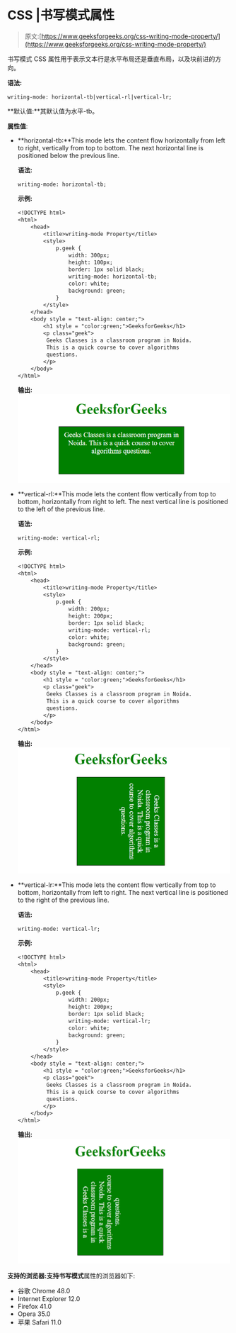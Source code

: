 # CSS |书写模式属性

> 原文:[https://www.geeksforgeeks.org/css-writing-mode-property/](https://www.geeksforgeeks.org/css-writing-mode-property/)

书写模式 CSS 属性用于表示文本行是水平布局还是垂直布局，以及块前进的方向。

**语法:**

```
writing-mode: horizontal-tb|vertical-rl|vertical-lr;

```

**默认值:**其默认值为水平-tb。

**属性值**:

*   **horizontal-tb:**This mode lets the content flow horizontally from left to right, vertically from top to bottom. The next horizontal line is positioned below the previous line.

    **语法:**

    ```
    writing-mode: horizontal-tb;

    ```

    **示例:**

    ```
    <!DOCTYPE html>
    <html>
        <head>
            <title>writing-mode Property</title>
            <style> 
                p.geek {
                    width: 300px;
                    height: 100px;
                    border: 1px solid black;
                    writing-mode: horizontal-tb;
                    color: white;
                    background: green;
                }
            </style>
        </head>
        <body style = "text-align: center;">
            <h1 style = "color:green;">GeeksforGeeks</h1>
            <p class="geek">
             Geeks Classes is a classroom program in Noida. 
             This is a quick course to cover algorithms 
             questions.
            </p>
        </body>
    </html>
    ```

    **输出:**
    ![horizontal-tb](img/d8ac9f4f6dea925f4bef90e587f6d827.png)

*   **vertical-rl:**This mode lets the content flow vertically from top to bottom, horizontally from right to left. The next vertical line is positioned to the left of the previous line.

    **语法:**

    ```
    writing-mode: vertical-rl;

    ```

    **示例:**

    ```
    <!DOCTYPE html>
    <html>
        <head>
            <title>writing-mode Property</title>
            <style> 
                p.geek {
                    width: 200px;
                    height: 200px;
                    border: 1px solid black;
                    writing-mode: vertical-rl;
                    color: white;
                    background: green;
                }
            </style>
        </head>
        <body style = "text-align: center;">
            <h1 style = "color:green;">GeeksforGeeks</h1>
            <p class="geek">
             Geeks Classes is a classroom program in Noida. 
             This is a quick course to cover algorithms 
             questions.
            </p>
        </body>
    </html>
    ```

    **输出:**
    ![vertical-rl](img/a44e909119e3bee4c667684a72a22d60.png)

*   **vertical-lr:**This mode lets the content flow vertically from top to bottom, horizontally from left to right. The next vertical line is positioned to the right of the previous line.

    **语法:**

    ```
    writing-mode: vertical-lr;

    ```

    **示例:**

    ```
    <!DOCTYPE html>
    <html>
        <head>
            <title>writing-mode Property</title>
            <style> 
                p.geek {
                    width: 200px;
                    height: 200px;
                    border: 1px solid black;
                    writing-mode: vertical-lr;
                    color: white;
                    background: green;
                }
            </style>
        </head>
        <body style = "text-align: center;">
            <h1 style = "color:green;">GeeksforGeeks</h1>
            <p class="geek">
             Geeks Classes is a classroom program in Noida. 
             This is a quick course to cover algorithms 
             questions.
            </p>
        </body>
    </html>
    ```

    **输出:**
    ![vertical-lr](img/735cef2afda57423cd4554d5e94570ab.png)

**支持的浏览器:**支持**书写模式**属性的浏览器如下:

*   谷歌 Chrome 48.0
*   Internet Explorer 12.0
*   Firefox 41.0
*   Opera 35.0
*   苹果 Safari 11.0